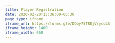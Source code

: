 ```yaml
---
title: Player Registration
date: 2020-02-20T15:36:00+05:30
page_type: iframe
iframe_url: https://forms.gle/DQby75T8DjVryccLA
iframe_height: 1400
iframe_width: 660
---
```

